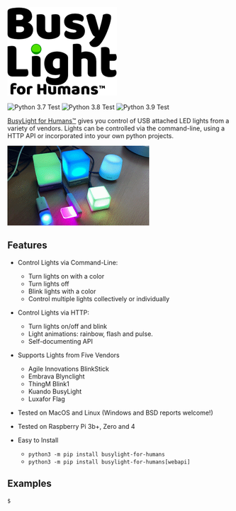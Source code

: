![BusyLight Project Logo][1]

![Python 3.7 Test][37]
![Python 3.8 Test][38]
![Python 3.9 Test][39]


[BusyLight for Humans™][0] gives you control of USB attached LED
lights from a variety of vendors. Lights can be controlled via
the command-line, using a HTTP API or incorporated into your own
python projects. 

![All Supported Lights][DemoGif]

## Features
- Control Lights via Command-Line:
  * Turn lights on with a color
  * Turn lights off
  * Blink lights with a color
  * Control multiple lights collectively or individually
- Control Lights via HTTP:
  * Turn lights on/off and blink
  * Light animations: rainbow, flash and pulse.
  * Self-documenting API

- Supports Lights from Five Vendors
  * Agile Innovations BlinkStick 
  * Embrava Blynclight
  * ThingM Blink1
  * Kuando BusyLight
  * Luxafor Flag
- Tested on MacOS and Linux (Windows and BSD reports welcome!)
- Tested on Raspberry Pi 3b+, Zero and 4

- Easy to Install
  * `python3 -m pip install busylight-for-humans`
  * `python3 -m pip install busylight-for-humans[webapi]`


## Examples

```console
$ 
```


[0]: https://github.com/JnyJny/busylight
[1]: https://github.com/JnyJny/busylight/blob/master/docs/assets/BusyLightLogo.png

[H]: https://github.com/libusb/hidapi
[T]: https://github.com/trezor/cython-hidapi


[37]: https://github.com/JnyJny/busylight/workflows/Python%203.7/badge.svg
[38]: https://github.com/JnyJny/busylight/workflows/Python%203.8/badge.svg
[39]: https://github.com/JnyJny/busylight/workflows/Python%203.9/badge.svg

[DemoGif]: https://github.com/JnyJny/busylight/raw/master/demo/demo.gif
